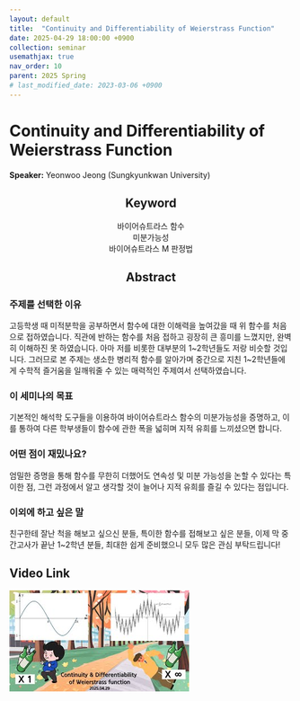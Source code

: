 ```yaml
---
layout: default
title:  "Continuity and Differentiability of Weierstrass Function"
date: 2025-04-29 18:00:00 +0900
collection: seminar
usemathjax: true
nav_order: 10
parent: 2025 Spring
# last_modified_date: 2023-03-06 +0900
---
```

# Continuity and Differentiability of Weierstrass Function

**Speaker:** Yeonwoo Jeong (Sungkyunkwan University) <br>
   
## <center> Keyword </center>
<center>바이어슈트라스 함수</center>
<center>미분가능성</center>
<center>바이어슈트라스 M 판정법</center>
   
## <center> Abstract </center>

### 주제를 선택한 이유
고등학생 때 미적분학을 공부하면서 함수에 대한 이해력을 높여갔을 때 위 함수를 처음으로 접하였습니다. 직관에 반하는 함수를 처음 접하고 굉장히 큰 흥미를 느꼈지만, 완벽히 이해하진 못 하였습니다. 아마 저를 비롯한 대부분의 1~2학년들도 저랑 비슷할 것입니다.
그러므로 본 주제는 생소한 병리적 함수를 알아가며 중간으로 지친 1~2학년들에게 수학적 즐거움을 일깨워줄 수 있는 매력적인 주제여서 선택하였습니다.

### 이 세미나의 목표
기본적인 해석학 도구들을 이용하여 바이어슈트라스 함수의 미분가능성을 증명하고, 이를 통하여 다른 학부생들이 함수에 관한 폭을 넓히며 지적 유희를 느끼셨으면 합니다. 

### 어떤 점이 재밌나요?
엄밀한 증명을 통해 함수를 무한히 더했어도 연속성 및 미분 가능성을 논할 수 있다는 특이한 점, 그런 과정에서 알고 생각할 것이 늘어나 지적 유희를 즐길 수 있다는 점입니다.

### 이외에 하고 싶은 말
친구한테 잘난 척을 해보고 싶으신 분들, 특이한 함수를 접해보고 싶은 분들, 이제 막 중간고사가 끝난 1~2학년 분들, 최대한 쉽게 준비했으니 모두 많은 관심 부탁드립니다!

## Video Link

[![Video Label](pictures/10_weierstrass.jpg)](https://youtu.be/VrCk8-qrceM)
